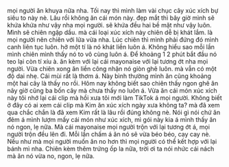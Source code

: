 mọi người ăn khuya nữa nha. Tối nay thì mình làm vài chục cây xúc xích bự siêu to này nè. Lâu rồi không ăn cái món này. đẹp mắt thì bây giờ mình sẽ khứa khứa như vậy nha mọi người. sẽ khứa đều hai bề mặt như vậy luôn. Mình sẽ chiên ngập dầu. mà cái loại xúc xích này chiên dễ bị khát lắm. là mọi người nên chiên với lửa vừa nha. Lúc chiên thì mình phải đứng đó mình canh liên tục luôn. hở một tí là nó khát liền luôn á. Không hiểu sao mỗi lần mình chiên mình thấy nó to vô cùng luôn á. Để khoảng 1 2 phút bắt đầu nó teo lại còn tí xíu à. ăn kèm với lại cái mayonaise với lại tương ớt nha mọi người. Vừa chiên xong ăn liền công nhận nó giòn ghê luôn. mà vẫn có một độ dai nhẹ. Cái mùi rất là thơm á. Này bình thường mình ăn cũng khoảng một hai cây là thấy no rồi. Hôm nay không biết sao chiên thấy ngon ghê ăn nãy giờ cũng ba bốn cây mà chưa thấy no luôn á. Vừa ăn cái món xúc xích này tôi nhớ lại cái clip mà hồi xưa tôi mới làm TikTok á mọi người. Không biết ở đây có ai xem cái clip mà Kim ăn xúc xích ngày xưa không ta? mà đã xem qua chắc chắn là đã xem Kim rất là lâu rồi đúng không nè. Nói gì nói chứ ăn đêm á mình lượm mấy cái món như xúc xích, mì gói này kia á mình thấy ăn nó ngon, lẹ nữa. Mà cái mayonaise mọi người trộn với lại tương ớt á, mọi người trộn đều lên đi. Mỗi lần chấm á ăn nó sẽ vừa béo béo, cay cay nè. Nếu như mà mọi người muốn ăn no hơn thì mọi người có thể kết hợp với lại bánh mì nha. Chiên kèm thêm trứng ốp la nữa, trời ơi ta nói nhức cái nách mà ăn nó vừa no, ngon, lẹ nữa.